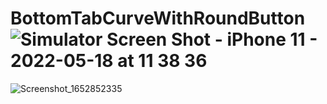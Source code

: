 # BottomTabCurveWithRoundButton![Simulator Screen Shot - iPhone 11 - 2022-05-18 at 11 38 36](https://user-images.githubusercontent.com/34841619/168969787-0c1f683a-7ced-4f30-b214-bc52ae728501.png)
![Screenshot_1652852335](https://user-images.githubusercontent.com/34841619/168969795-ca676c9e-3888-41f6-9518-6bb5b928ecdf.png)

